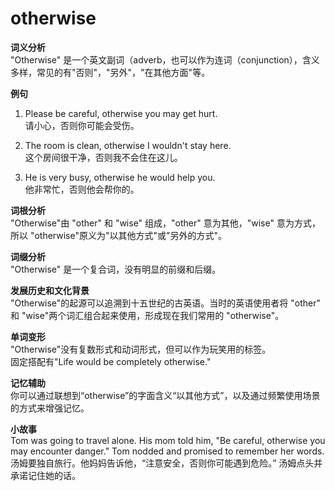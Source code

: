 # otherwise

**词义分析**  
"Otherwise" 是一个英文副词（adverb，也可以作为连词（conjunction），含义多样，常见的有"否则"，"另外"，"在其他方面"等。

  

**例句**

  

1.  Please be careful, otherwise you may get hurt.  
    请小心，否则你可能会受伤。
    
      
    
2.  The room is clean, otherwise I wouldn't stay here.  
    这个房间很干净，否则我不会住在这儿。
    
      
    
3.  He is very busy, otherwise he would help you.  
    他非常忙，否则他会帮你的。
    
      
    

  

**词根分析**  
"Otherwise"由 "other" 和 "wise" 组成，"other" 意为其他，"wise" 意为方式，所以 "otherwise"原义为"以其他方式"或"另外的方式"。

  

**词缀分析**  
"Otherwise" 是一个复合词，没有明显的前缀和后缀。

  

**发展历史和文化背景**  
"Otherwise"的起源可以追溯到十五世纪的古英语。当时的英语使用者将 "other" 和 "wise"两个词汇组合起来使用，形成现在我们常用的 "otherwise"。

  

**单词变形**  
"Otherwise"没有复数形式和动词形式，但可以作为玩笑用的标签。  
固定搭配有"Life would be completely otherwise."

  

**记忆辅助**  
你可以通过联想到“otherwise”的字面含义“以其他方式”，以及通过频繁使用场景的方式来增强记忆。

  

**小故事**  
Tom was going to travel alone. His mom told him, "Be careful, otherwise you may encounter danger." Tom nodded and promised to remember her words.  
汤姆要独自旅行。他妈妈告诉他，“注意安全，否则你可能遇到危险。” 汤姆点头并承诺记住她的话。
